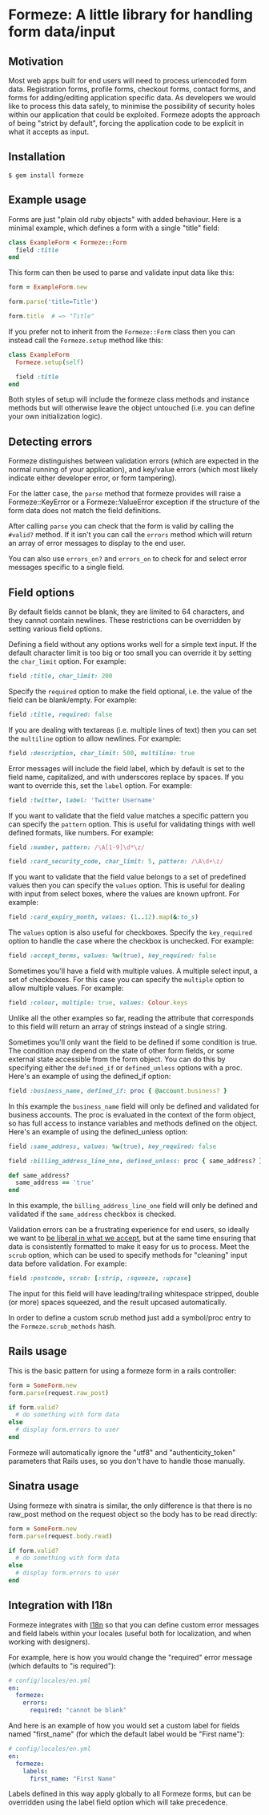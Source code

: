 Formeze: A little library for handling form data/input
======================================================


Motivation
----------

Most web apps built for end users will need to process urlencoded form data.
Registration forms, profile forms, checkout forms, contact forms, and forms
for adding/editing application specific data. As developers we would like to
process this data safely, to minimise the possibility of security holes
within our application that could be exploited. Formeze adopts the approach
of being "strict by default", forcing the application code to be explicit in
what it accepts as input.


Installation
------------

```
$ gem install formeze
```


Example usage
-------------

Forms are just "plain old ruby objects" with added behaviour. Here is a
minimal example, which defines a form with a single "title" field:

```ruby
class ExampleForm < Formeze::Form
  field :title
end
```

This form can then be used to parse and validate input data like this:

```ruby
form = ExampleForm.new

form.parse('title=Title')

form.title  # => "Title"
```

If you prefer not to inherit from the `Formeze::Form` class then you can
instead call the `Formeze.setup` method like this:

```ruby
class ExampleForm
  Formeze.setup(self)

  field :title
end
```

Both styles of setup will include the formeze class methods and instance
methods but will otherwise leave the object untouched (i.e. you can define
your own initialization logic).


Detecting errors
----------------

Formeze distinguishes between validation errors (which are expected in the
normal running of your application), and key/value errors (which most likely
indicate either developer error, or form tampering).

For the latter case, the `parse` method that formeze provides will raise a
Formeze::KeyError or a Formeze::ValueError exception if the structure of the
form data does not match the field definitions.

After calling `parse` you can check that the form is valid by calling the
`#valid?` method. If it isn't you can call the `errors` method which will
return an array of error messages to display to the end user.

You can also use `errors_on?` and `errors_on` to check for and select error
messages specific to a single field.


Field options
-------------

By default fields cannot be blank, they are limited to 64 characters,
and they cannot contain newlines. These restrictions can be overridden
by setting various field options.

Defining a field without any options works well for a simple text input.
If the default character limit is too big or too small you can override
it by setting the `char_limit` option. For example:

```ruby
field :title, char_limit: 200
```

Specify the `required` option to make the field optional, i.e. the value
of the field can be blank/empty. For example:

```ruby
field :title, required: false
```

If you are dealing with textareas (i.e. multiple lines of text) then you can
set the `multiline` option to allow newlines. For example:

```ruby
field :description, char_limit: 500, multiline: true
```

Error messages will include the field label, which by default is set to the
field name, capitalized, and with underscores replace by spaces. If you want
to override this, set the `label` option. For example:

```ruby
field :twitter, label: 'Twitter Username'
```

If you want to validate that the field value matches a specific pattern you
can specify the `pattern` option. This is useful for validating things with
well defined formats, like numbers. For example:

```ruby
field :number, pattern: /\A[1-9]\d*\z/

field :card_security_code, char_limit: 5, pattern: /\A\d+\z/
```

If you want to validate that the field value belongs to a set of predefined
values then you can specify the `values` option. This is useful for dealing
with input from select boxes, where the values are known upfront. For example:

```ruby
field :card_expiry_month, values: (1..12).map(&:to_s)
```

The `values` option is also useful for checkboxes. Specify the `key_required`
option to handle the case where the checkbox is unchecked. For example:

```ruby
field :accept_terms, values: %w(true), key_required: false
```

Sometimes you'll have a field with multiple values. A multiple select input,
a set of checkboxes. For this case you can specify the `multiple` option to
allow multiple values. For example:

```ruby
field :colour, multiple: true, values: Colour.keys
```

Unlike all the other examples so far, reading the attribute that corresponds
to this field will return an array of strings instead of a single string.

Sometimes you'll only want the field to be defined if some condition is true.
The condition may depend on the state of other form fields, or some external
state accessible from the form object. You can do this by specifying either
the `defined_if` or `defined_unless` options with a proc. Here's an example
of using the defined_if option:

```ruby
field :business_name, defined_if: proc { @account.business? }
```

In this example the `business_name` field will only be defined and validated
for business accounts. The proc is evaluated in the context of the form object,
so has full access to instance variables and methods defined on the object.
Here's an example of using the defined_unless option:

```ruby
field :same_address, values: %w(true), key_required: false

field :billing_address_line_one, defined_unless: proc { same_address? }

def same_address?
  same_address == 'true'
end
```

In this example, the `billing_address_line_one` field will only be defined
and validated if the `same_address` checkbox is checked.

Validation errors can be a frustrating experience for end users, so ideally
we want to [be liberal in what we accept](http://en.wikipedia.org/wiki/Jon_Postel#Postel.27s_Law),
but at the same time ensuring that data is consistently formatted to make it
easy for us to process. Meet the `scrub` option, which can be used to specify
methods for "cleaning" input data before validation. For example:

```ruby
field :postcode, scrub: [:strip, :squeeze, :upcase]
```

The input for this field will have leading/trailing whitespace stripped,
double (or more) spaces squeezed, and the result upcased automatically.

In order to define a custom scrub method just add a symbol/proc entry to
the `Formeze.scrub_methods` hash.


Rails usage
-----------

This is the basic pattern for using a formeze form in a rails controller:

```ruby
form = SomeForm.new
form.parse(request.raw_post)

if form.valid?
  # do something with form data
else
  # display form.errors to user
end
```

Formeze will automatically ignore the "utf8" and "authenticity_token"
parameters that Rails uses, so you don't have to handle those manually.


Sinatra usage
-------------

Using formeze with sinatra is similar, the only difference is that there is
no raw_post method on the request object so the body has to be read directly:

```ruby
form = SomeForm.new
form.parse(request.body.read)

if form.valid?
  # do something with form data
else
  # display form.errors to user
end
```


Integration with I18n
---------------------

Formeze integrates with [I18n](http://edgeguides.rubyonrails.org/i18n.html)
so that you can define custom error messages and field labels within your
locales (useful both for localization, and when working with designers).

For example, here is how you would change the "required" error message
(which defaults to "is required"):

```yaml
# config/locales/en.yml
en:
  formeze:
    errors:
      required: "cannot be blank"
```

And here is an example of how you would set a custom label for fields named
"first_name" (for which the default label would be "First name"):

```yaml
# config/locales/en.yml
en:
  formeze:
    labels:
      first_name: "First Name"
```

Labels defined in this way apply globally to all Formeze forms, but can be
overridden using the label field option which will take precedence.
